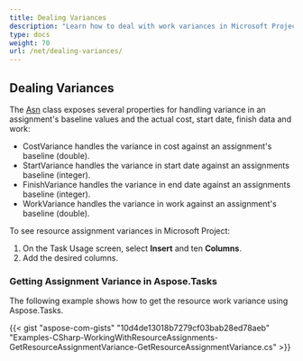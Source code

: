 ```yaml
---
title: Dealing Variances
description: "Learn how to deal with work variances in Microsoft Project (MPP/XML) files using Aspose.Tasks for .NET."
type: docs
weight: 70
url: /net/dealing-variances/
---
```


## **Dealing Variances**
The [Asn](https://apireference.aspose.com/tasks/net/aspose.tasks/asn) class exposes several properties for handling variance in an assignment's baseline values and the actual cost, start date, finish data and work:

- CostVariance handles the variance in cost against an assignment's baseline (double).
- StartVariance handles the variance in start date against an assignments baseline (integer).
- FinishVariance handles the variance in end date against an assignments baseline (integer).
- WorkVariance handles the variance in work against an assignment's baseline (double).

To see resource assignment variances in Microsoft Project:

1. On the Task Usage screen, select **Insert** and ten **Columns**.
2. Add the desired columns.

### **Getting Assignment Variance in Aspose.Tasks**
The following example shows how to get the resource work variance using Aspose.Tasks.

{{< gist "aspose-com-gists" "10d4de13018b7279cf03bab28ed78aeb" "Examples-CSharp-WorkingWithResourceAssignments-GetResourceAssignmentVariance-GetResourceAssignmentVariance.cs" >}}
